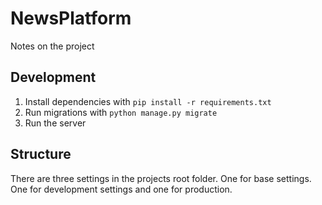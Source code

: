 # NewsPlatform

Notes on the project

## Development

1. Install dependencies with `pip install -r requirements.txt`
2. Run migrations with `python manage.py migrate`
3. Run the server

## Structure

There are three settings in the projects root folder. One for base settings. One for development settings and one for production.
